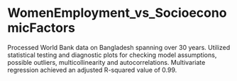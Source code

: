 # WomenEmployment_vs_SocioeconomicFactors

Processed World Bank data on Bangladesh spanning over 30 years. Utilized statistical testing and diagnostic plots for checking model assumptions, possible outliers, multicollinearity and autocorrelations. Multivariate regression achieved an adjusted R-squared value of 0.99.
